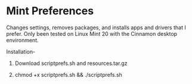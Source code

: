 # Mint Preferences
Changes settings, removes packages, and installs apps and drivers that I prefer. Only been tested on Linux Mint 20 with the Cinnamon desktop environment. 

Installation- 

1. Download scriptprefs.sh and resources.tar.gz

3. chmod +x scriptprefs.sh && ./scriptprefs.sh 
